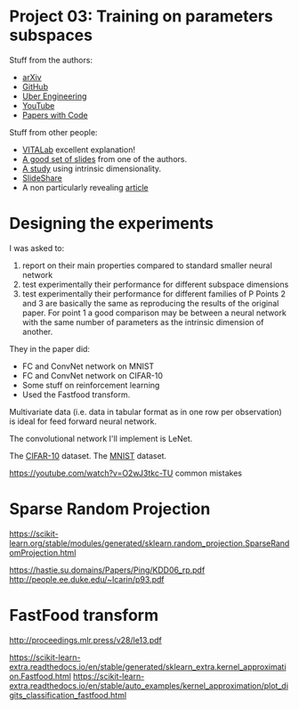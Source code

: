 # Project 03: Training on parameters subspaces

Stuff from the authors:
  * [arXiv](https://arxiv.org/abs/1804.08838)
  * [GitHub](https://github.com/uber-research/intrinsic-dimension)
  * [Uber Engineering](https://eng.uber.com/intrinsic-dimension/)
  * [YouTube](https://www.youtube.com/watch?v=uSZWeRADTFI)
  * [Papers with Code](https://paperswithcode.com/paper/measuring-the-intrinsic-dimension-of)

Stuff from other people:
  * [VITALab](https://vitalab.github.io/article/2018/05/11/intrinsic-dimension-objective-landscapes.html) excellent explanation!
  * [A good set of slides](https://www.cs.princeton.edu/~runzhey/demo/Geo-Intrinsic-Dimension.pdf) from one of the authors.
  * [A study](https://aclanthology.org/2021.acl-long.568.pdf) using intrinsic dimensionality.
  * [SlideShare](https://www.slideshare.net/WuhyunRicoShin/paper-review-measuring-the-intrinsic-dimension-of-objective-landscapes)
  * A non particularly revealing [article](https://tomroth.com.au/notes/intdim/intdim/)

# Designing the experiments

I was asked to:
  1. report on their main properties compared to standard smaller neural network
  2. test experimentally their performance for different subspace dimensions
  3. test experimentally their performance for different families of P
Points 2 and 3 are basically the same as reproducing the results of the original
paper. For point 1 a good comparison may be between a neural network with the 
same number of parameters as the intrinsic dimension of another.

They in the paper did:
  * FC and ConvNet network on MNIST
  * FC and ConvNet network on CIFAR-10
  * Some stuff on reinforcement learning
  * Used the Fastfood transform.

Multivariate data (i.e. data in tabular format as in one row per observation) is
ideal for feed forward neural network.

The convolutional network I'll implement is LeNet.

The [CIFAR-10](https://www.cs.toronto.edu/~kriz/cifar.html) dataset.
The [MNIST](http://yann.lecun.com/exdb/mnist/) dataset.

https://youtube.com/watch?v=O2wJ3tkc-TU common mistakes

# Sparse Random Projection
https://scikit-learn.org/stable/modules/generated/sklearn.random_projection.SparseRandomProjection.html

https://hastie.su.domains/Papers/Ping/KDD06_rp.pdf
http://people.ee.duke.edu/~lcarin/p93.pdf

# FastFood transform
http://proceedings.mlr.press/v28/le13.pdf

https://scikit-learn-extra.readthedocs.io/en/stable/generated/sklearn_extra.kernel_approximation.Fastfood.html
https://scikit-learn-extra.readthedocs.io/en/stable/auto_examples/kernel_approximation/plot_digits_classification_fastfood.html
